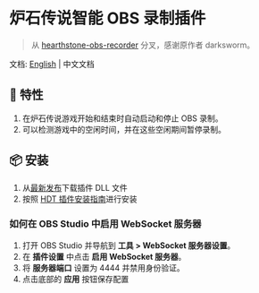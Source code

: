 # 炉石传说智能 OBS 录制插件

> 从 [hearthstone-obs-recorder](https://github.com/darksworm/hearthstone-obs-recorder/) 分叉，感谢原作者 darksworm。

文档: [English](README.md) | 中文文档

## 🚀 特性

1. 在炉石传说游戏开始和结束时自动启动和停止 OBS 录制。
2. 可以检测游戏中的空闲时间，并在这些空闲期间暂停录制。

## 📦 安装

1. 从[最新发布](https://github.com/darksworm/hearthstone-obs-recorder/releases/latest)下载插件 DLL 文件
2. 按照 [HDT 插件安装指南](https://github.com/HearthSim/Hearthstone-Deck-Tracker/wiki/Available-Plugins)进行安装

### 如何在 OBS Studio 中启用 WebSocket 服务器

1. 打开 OBS Studio 并导航到 **工具 > WebSocket 服务器设置**。
2. 在 **插件设置** 中点击 **启用 WebSocket 服务器**。
3. 将 **服务器端口** 设置为 4444 并禁用身份验证。
4. 点击底部的 **应用** 按钮保存配置